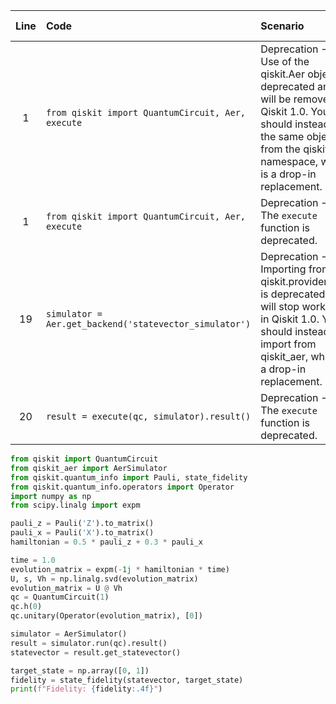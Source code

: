 | Line | Code | Scenario | Scenario Id | Reference | Artifact | Refactoring |
| :--: | :--- | :------- | :---------: | :-------: | :------- | :---------- |
| 1 | `from qiskit import QuantumCircuit, Aer, execute` | Deprecation -> Use of the qiskit.Aer object is deprecated and will be removed in Qiskit 1.0. You should instead use the same object from the qiskit_aer namespace, which is a drop-in replacement. | * | f9660e82-508c-4d89-81e3-c97a551ef265 | Aer | `from qiskit_aer import Aer` |
| 1 | `from qiskit import QuantumCircuit, Aer, execute` | Deprecation -> The `execute` function is deprecated. | * | Internal Knowledge | execute | |
| 19 | `simulator = Aer.get_backend('statevector_simulator')` | Deprecation -> Importing from qiskit.providers.aer is deprecated and will stop working in Qiskit 1.0. You should instead import from qiskit_aer, which is a drop-in replacement. | * | d724fd08-0363-4e67-9eb3-6fad8e2b8a61 | Aer.get_backend | `simulator = AerSimulator()` |
| 20 | `result = execute(qc, simulator).result()` | Deprecation -> The `execute` function is deprecated. | * | Internal Knowledge | execute | `result = simulator.run(qc).result()` |


```python
from qiskit import QuantumCircuit
from qiskit_aer import AerSimulator
from qiskit.quantum_info import Pauli, state_fidelity
from qiskit.quantum_info.operators import Operator
import numpy as np
from scipy.linalg import expm

pauli_z = Pauli('Z').to_matrix()
pauli_x = Pauli('X').to_matrix()
hamiltonian = 0.5 * pauli_z + 0.3 * pauli_x

time = 1.0
evolution_matrix = expm(-1j * hamiltonian * time)
U, s, Vh = np.linalg.svd(evolution_matrix)
evolution_matrix = U @ Vh
qc = QuantumCircuit(1)
qc.h(0)
qc.unitary(Operator(evolution_matrix), [0])

simulator = AerSimulator()
result = simulator.run(qc).result()
statevector = result.get_statevector()

target_state = np.array([0, 1])
fidelity = state_fidelity(statevector, target_state)
print(f"Fidelity: {fidelity:.4f}")
```
